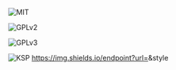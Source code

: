 ![MIT](https://img.shields.io/endpoint?url=https://raw.githubusercontent.com/zer0Kerbal/G-Force/master/json/MIT.json)

![GPLv2](https://img.shields.io/endpoint?url=https://raw.githubusercontent.com/zer0Kerbal/G-Force/master/json/GPLv2.json)

![GPLv3](https://img.shields.io/endpoint?url=https://raw.githubusercontent.com/zer0Kerbal/G-Force/master/json/GPLv3.json)

![KSP](https://img.shields.io/endpoint?url=https://raw.githubusercontent.com/zer0Kerbal/G-Force/master/Json/ksp.json)
https://img.shields.io/endpoint?url=<URL>&style<STYLE>

![GPLv2](https://img.shields.io/endpoint?url=https://raw.githubusercontent.com/zer0Kerbal/G-Force/master/json/GPLv2.json)


[license:label]: GPLv2
[License:url]: https://img.shields.io/endpoint?url=https://raw.githubusercontent.com/zer0Kerbal/G-Force/master/json/GPLv2.json

[![][shield:ver-mod]][mod:ver]

[LISTED:Spacedock] [LISTED:CKAN] [LISTED:Github] [LISTED:Curseforge]

 # version:
[MOD:name]     : Alternate Resource Panel Icons (ARPI)
[MOD:shortname]: ARPIcons (ARPI)
[MOD:author]   : zer0Kerbal
[MOD:forum]    :
[MOS:manualversion]: https://img.shields.io/badge/MOD%20version-0.10.1.0-orange.svg?style=plastic
[MOD:autoversion]  : https://img.shields.io/github/v/release/zer0Kerbal/ARPIcons?include_prereleases?style=plastic

[LISTED:Spacedock] : https://img.shields.io/badge/SpaceDock-listed-blue.svg?style=plastic
[LISTED:CKAN]       : https://img.shields.io/badge/CKAN-Indexed-blue.svg?style=plastic
[LISTED:Github]     : https://img.shields.io/badge/Github-Indexed-blue.svg?style=plastic?logo=github
[LISTED:Curseforge] : https://img.shields.io/badge/CurseForge-listed-blue.svg?style=plastic
